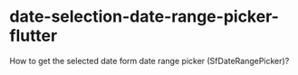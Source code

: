 # date-selection-date-range-picker-flutter
How to get the selected date form date range picker (SfDateRangePicker)?
